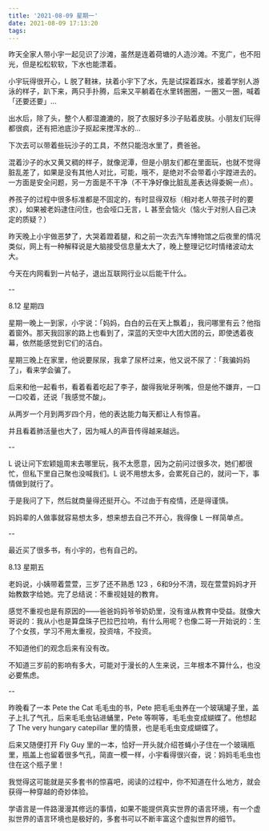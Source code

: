 ```yaml
---
title: '2021-08-09 星期一'
date: 2021-08-09 17:13:20
tags:
---
```


昨天全家人带小宇一起见识了沙滩，虽然是连着荷塘的人造沙滩。不宽广，也不阳光，但是松松软软，下水也能漂着。

小宇玩得很开心，L 脱了鞋袜，扶着小宇下了水，先是试探着踩水，接着学别人游泳的样子，趴下来，两只手扑腾，后来又平躺着在水里转圈圈，一圈又一圈，喊着「还要还要」...

出水后，除了头，整个人都湿漉漉的，脱了衣服好多沙子贴着皮肤。小朋友们玩得都很疯，还有把池底沙子抠起来搅浑水的...

下次去可以带着些玩沙子的工具，不然只能泡水里了，费爸爸。

混着沙子的水又黄又稠的样子，就像泥潭，但是小朋友们都在里面玩，也就不觉得脏乱差了，如果是没有其他人对比，可能，哦不，是绝对不会带着小宇蹚进去的。一方面是安全问题，另一方面是不干净（不干净好像比脏乱差表达得委婉一点）。

养孩子的过程中很多标准都是不固定的，有时显得双标（相对老人带孩子时的要求），如果被老妈逮住问住，也会哑口无言，L 甚至会恼火（恼火于对别人自己决定的质疑？）

昨天晚上小宇做恶梦了，大哭着蹬着腿，和之前一次去汽车博物馆之后夜里的情况类似，网上有一种解释说是大脑接受信息量太大了，晚上整理记忆时情绪波动太大。

今天在内网看到一片帖子，退出互联网行业以后能干什么。

--

8.12 星期四

星期一晚上一到家，小宇说：「妈妈，白白的云在天上飘着」，我问哪里有云？他指着窗外。那天我回家的路上也看到了，深蓝的天空中大团大团的云，即使透着夜幕，依然能感觉到它们的洁白。

星期三晚上在家里，他说要尿尿，我拿了尿杯过来，他又说不尿了：「我骗妈妈了」，看来学会骗了。

后来和他一起看书，看着看着吃起了李子，酸得我呲牙咧嘴，但是他不嫌弃，一口一口咬着，还说「我感觉不酸」。

从两岁一个月到两岁四个月，他的表达能力每天都让人有惊喜。

并且看着肺活量也大了，因为喊人的声音传得越来越远。

--

L 说让问下宏颖姐周末去哪里玩，我不太愿意，因为之前问过很多次，她们都很忙，但私下里自己聚也没喊我们。L 说不用想太多，会累死自己的，就问一下，事情做到就行了。

于是我问了下，然后就商量得还挺开心。不过由于有疫情，还是得谨慎。

妈妈辈的人做事就容易想太多，想来想去自己不开心，我得像 L 一样简单点。

--

最近买了很多书，有小宇的，也有自己的。

8.13 星期五

老妈说，小姨带着萱萱，三岁了还不熟悉 123 ，6和9分不清，现在萱萱妈妈才开始教数字给她。完了总结说：不重视娃娃的教育。

感觉不重视也是有原因的——爸爸妈妈爷爷奶奶里，没有谁从教育中受益。就像大哥说的：我从小也是算盘珠子巴拉巴拉响，有什么用呢？也像二哥一开始说的：生了个女孩，学习不用太重视，投资啥，不投资。

不知道他们的观念后来有没有改。

不知道三岁前的影响有多大，可能对于漫长的人生来说，三年根本不算什么，也没必要焦虑。

--

昨晚看了一本 Pete the Cat 毛毛虫的书，Pete 把毛毛虫养在一个玻璃罐子里，盖子上扎了气孔，后来毛毛虫钻进蛹里，Pete 等啊等，毛毛虫变成蝴蝶了。他想起了 The very hungary catepillar 里的情景，也是毛毛虫变成蝴蝶了。

后来又随便打开 Fly Guy 里的一本，恰好一开头就介绍苍蝇小子住在一个玻璃瓶里，瓶盖上也留着很多气孔，简直一模一样，小宇看得很兴奋，说：妈妈毛毛虫也住在这个瓶子里！

我觉得这可能就是买多套书的惊喜吧，阅读的过程中，你不知道在什么地方，就会获得一种穿越的奇妙体验。

学语言是一件路漫漫其修远的事情，如果不能提供真实世界的语言环境，有一个虚拟世界的语言环境也是极好的，多套书可以不断丰富这个虚拟世界的细节。




